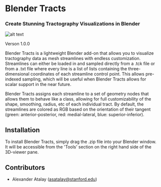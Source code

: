 # Blender Tracts
### Create Stunning Tractography Visualizations in Blender

![alt text](https://github.com/AlexanderAtalay/blender-tracts/blob/main/resources/blender_tracts_banner.png "Superior-Inferior Streamlines Isolated and Visualized with Blender Tracts")

Verson 1.0.0

Blender Tracts is a lightweight Blender add-on that allows you to visualize tractography data as mesh streamlines with endless customization. Streamlines can either be loaded in and sampled directly from a .tck file or from a .txt file where every line is a list of lists containing the three-dimensional coordinates of each streamline control point. This allows pre-indexed sampling, which will be useful when Blender Tracts allows for scalar support in the near future.

Blender Tracts assigns each streamline to a set of geometry nodes that allows them to behave like a class, allowing for full customizability of the shape, smoothing, radius, etc of each individual tract. By default, the streamlines are colored as RGB based on the orientation of their tangent (green: anterior-posterior, red: medial-lateral, blue: superior-inferior).

## Installation

To install Blender Tracts, simply drag the .zip file into your Blender window. It will be accessible from the 'Tools' section on the right hand side of the 3D-viewer pane.

## Contributors

- Alexander Atalay ([asatalay@stanford.edu](mailto:asatalay@mstanford.edu))